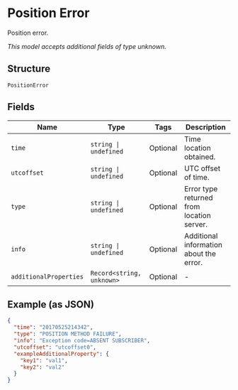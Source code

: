 
# Position Error

Position error.

*This model accepts additional fields of type unknown.*

## Structure

`PositionError`

## Fields

| Name | Type | Tags | Description |
|  --- | --- | --- | --- |
| `time` | `string \| undefined` | Optional | Time location obtained. |
| `utcoffset` | `string \| undefined` | Optional | UTC offset of time. |
| `type` | `string \| undefined` | Optional | Error type returned from location server. |
| `info` | `string \| undefined` | Optional | Additional information about the error. |
| `additionalProperties` | `Record<string, unknown>` | Optional | - |

## Example (as JSON)

```json
{
  "time": "20170525214342",
  "type": "POSITION METHOD FAILURE",
  "info": "Exception code=ABSENT SUBSCRIBER",
  "utcoffset": "utcoffset0",
  "exampleAdditionalProperty": {
    "key1": "val1",
    "key2": "val2"
  }
}
```

